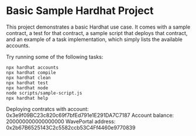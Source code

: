 # Basic Sample Hardhat Project

This project demonstrates a basic Hardhat use case. It comes with a sample contract, a test for that contract, a sample script that deploys that contract, and an example of a task implementation, which simply lists the available accounts.

Try running some of the following tasks:

```shell
npx hardhat accounts
npx hardhat compile
npx hardhat clean
npx hardhat test
npx hardhat node
node scripts/sample-script.js
npx hardhat help
```
Deploying contratcs with account:  0x3e9f09BC23c820c69f7bfEd791e1E291DA7C7187
Account balance:  200000000000000000
WavePortal address:  0x2b67B6525143C2c5582ccb53C4Ff4460e9770839